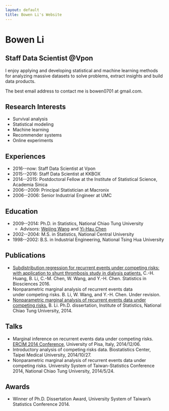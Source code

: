 ```yaml
---
layout: default
title: Bowen Li's Website
---
```


# Bowen Li

## Staff Data Scientist @Vpon

I enjoy applying and developing statistical and machine learning methods for analyzing massive datasets to solve problems, extract insights and build data products.

The best email address to contact me is bowen0701 at gmail.com.

## Research Interests
- Survival analysis
- Statistical modeling
- Machine learning
- Recommender systems
- Online experiments

## Experiences
- 2016--now: Staff Data Scientist at Vpon
- 2015--2016: Staff Data Scientist at KKBOX
- 2014--2015: Postdoctoral Fellow at the Institute of Statistical Science, Academia Sinica
- 2006--2009: Principal Statistician at Macronix
- 2006--2006: Senior Industrial Engineer at UMC

## Education
- 2009--2014: Ph.D. in Statistics, National Chiao Tung University
  - Advisors: [Weijing Wang](http://www.stat.nctu.edu.tw/people/bio.php?PID=9) and [Yi-Hau Chen](http://www.stat.sinica.edu.tw/yhchen/)
- 2002--2004: M.S. in Statistics, National Central University
- 1998--2002: B.S. in Industrial Engineering, National Tsing Hua University

## Publications
- [Subdistribution regression for recurrent events under competing risks: with application to shunt thrombosis study in dialysis patients.](http://link.springer.com/article/10.1007/s12561-016-9161-0) C.-H. Huang, B. Li, C.-M. Chen, W. Wang, and Y.-H. Chen. Statistics in Biosciences 2016.
- Nonparametric marginal analysis of recurrent events data under competing risks. B. Li, W. Wang, and Y.-H. Chen. Under revision.
- [Nonparametric marginal analysis of recurrent events data under competing risks.](http://bit.ly/2cBeenH) B. Li. Ph.D. dissertation, Institute of Statistics, National Chiao Tung University, 2014.

## Talks
- Marginal inference on recurrent events data under competing risks. [ERCIM 2014 Conference](http://cmstatistics.org/ERCIM2014/index.php), University of Pisa, Italy, 2014/12/06.
- Introductory analysis of competing risks data. Biostatistics Center, Taipei Medical University, 2014/10/27.
- Nonparametric marginal analysis of recurrent events data under competing risks. University System of Taiwan-Statistics Conference 2014, National Chiao Tung University, 2014/5/24.

## Awards
- Winner of Ph.D. Dissertation Award, University System of Taiwan’s Statistics Conference 2014.
